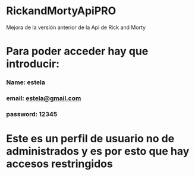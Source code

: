 # RickandMortyApiPRO
Mejora de la versión anterior de la Api de Rick and Morty
# Para poder acceder hay que introducir:

### Name: estela
### email: estela@gmail.com
### password: 12345

# Este es un perfil de usuario no de administrados y es por esto que hay accesos restringidos
